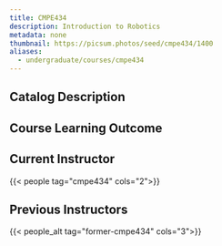 ```yaml
---
title: CMPE434
description: Introduction to Robotics
metadata: none
thumbnail: https://picsum.photos/seed/cmpe434/1400
aliases:
  - undergraduate/courses/cmpe434
---
```


## Catalog Description

## Course Learning Outcome

## Current Instructor

{{< people tag="cmpe434" cols="2">}}

## Previous Instructors

{{< people_alt tag="former-cmpe434" cols="3">}}
